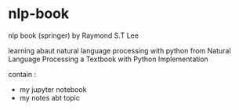 # nlp-book
nlp book (springer) by Raymond S.T Lee

learning abaut natural language processing with python from Natural Language Processing a Textbook with Python Implementation

contain :
- my jupyter notebook
- my notes abt topic
